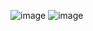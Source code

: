 ![image](https://github.com/user-attachments/assets/0275f8fb-91c7-4691-b20b-b9bd503cb243)
![image](https://github.com/user-attachments/assets/11609dba-d0e0-459a-a3d0-42a780402001)
